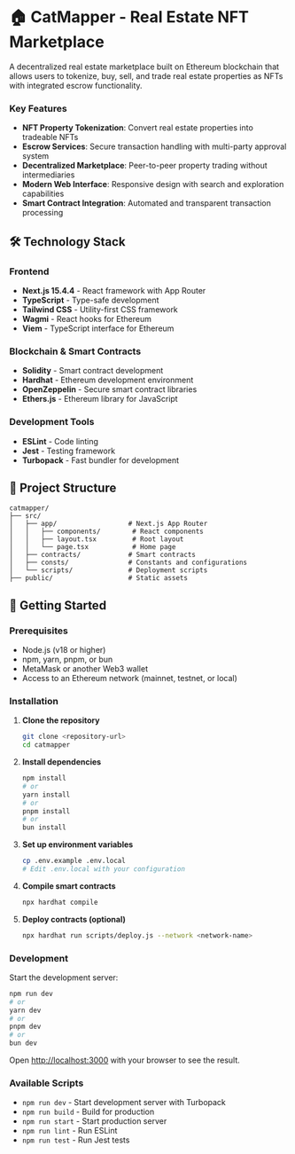 # 🏠 CatMapper - Real Estate NFT Marketplace

A decentralized real estate marketplace built on Ethereum blockchain that allows users to tokenize, buy, sell, and trade real estate properties as NFTs with integrated escrow functionality.

### Key Features

- **NFT Property Tokenization**: Convert real estate properties into tradeable NFTs
- **Escrow Services**: Secure transaction handling with multi-party approval system
- **Decentralized Marketplace**: Peer-to-peer property trading without intermediaries
- **Modern Web Interface**: Responsive design with search and exploration capabilities
- **Smart Contract Integration**: Automated and transparent transaction processing

## 🛠 Technology Stack

### Frontend

- **Next.js 15.4.4** - React framework with App Router
- **TypeScript** - Type-safe development
- **Tailwind CSS** - Utility-first CSS framework
- **Wagmi** - React hooks for Ethereum
- **Viem** - TypeScript interface for Ethereum

### Blockchain & Smart Contracts

- **Solidity** - Smart contract development
- **Hardhat** - Ethereum development environment
- **OpenZeppelin** - Secure smart contract libraries
- **Ethers.js** - Ethereum library for JavaScript

### Development Tools

- **ESLint** - Code linting
- **Jest** - Testing framework
- **Turbopack** - Fast bundler for development

## 📁 Project Structure

```
catmapper/
├── src/
│   ├── app/                  # Next.js App Router
│   │   ├── components/        # React components
│   │   ├── layout.tsx         # Root layout
│   │   └── page.tsx           # Home page
│   ├── contracts/            # Smart contracts
│   ├── consts/               # Constants and configurations
│   └── scripts/              # Deployment scripts
├── public/                   # Static assets
```

## 🚀 Getting Started

### Prerequisites

- Node.js (v18 or higher)
- npm, yarn, pnpm, or bun
- MetaMask or another Web3 wallet
- Access to an Ethereum network (mainnet, testnet, or local)

### Installation

1. **Clone the repository**

   ```bash
   git clone <repository-url>
   cd catmapper
   ```

2. **Install dependencies**

   ```bash
   npm install
   # or
   yarn install
   # or
   pnpm install
   # or
   bun install
   ```

3. **Set up environment variables**

   ```bash
   cp .env.example .env.local
   # Edit .env.local with your configuration
   ```

4. **Compile smart contracts**

   ```bash
   npx hardhat compile
   ```

5. **Deploy contracts (optional)**
   ```bash
   npx hardhat run scripts/deploy.js --network <network-name>
   ```

### Development

Start the development server:

```bash
npm run dev
# or
yarn dev
# or
pnpm dev
# or
bun dev
```

Open [http://localhost:3000](http://localhost:3000) with your browser to see the result.

### Available Scripts

- `npm run dev` - Start development server with Turbopack
- `npm run build` - Build for production
- `npm run start` - Start production server
- `npm run lint` - Run ESLint
- `npm run test` - Run Jest tests
